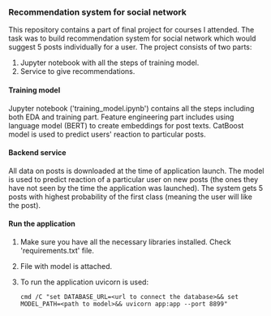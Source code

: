 ### Recommendation system for social network
This repository contains a part of final project for courses I attended. 
The task was to build recommendation system for social network which would suggest 5 posts individually for a user.
The project consists of two parts:
1. Jupyter notebook with all the steps of training model.
2. Service to give recommendations.

#### Training model
Jupyter notebook ('training_model.ipynb') contains all the steps including both EDA and training part.
Feature engineering part includes using language model (BERT) to create embeddings for post texts.
CatBoost model is used to predict users' reaction to particular posts.

#### Backend service
All data on posts is downloaded at the time of application launch.
The model is used to predict reaction of a particular user on new posts (the ones they have not seen by the time the application was launched).
The system gets 5 posts with highest probability of the first class (meaning the user will like the post).

#### Run the application
1. Make sure you have all the necessary libraries installed. Check 'requirements.txt' file.
2. File with model is attached.
3. To run the application uvicorn is used:
   
   ```
   cmd /C "set DATABASE_URL=<url to connect the database>&& set MODEL_PATH=<path to model>&& uvicorn app:app --port 8899"
   ```
